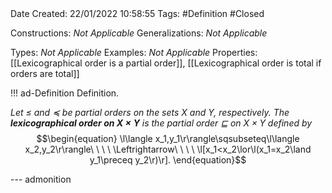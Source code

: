 <br />
<br />

Date Created: 22/01/2022 10:58:55
Tags: #Definition #Closed 

Constructions: _Not Applicable_
Generalizations: _Not Applicable_

Types: _Not Applicable_
Examples: _Not Applicable_ 
Properties: [[Lexicographical order is a partial order]], [[Lexicographical order is total if orders are total]]

!!! ad-Definition Definition.

_Let $\leq$ and $\preceq$ be partial orders on the sets $X$ and $Y$, respectively. The **lexicographical order on $X\times Y$** is the partial order $\sqsubseteq$ on $X\times Y$ defined by_
$$\begin{equation}
    \l\langle x_1,y_1\r\rangle\sqsubseteq\l\langle x_2,y_2\r\rangle\ \ \ \ \Leftrightarrow\ \ \ \ \l[x_1<x_2\lor\l(x_1=x_2\land y_1\preceq y_2\r)\r].
\end{equation}$$

--- admonition
